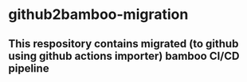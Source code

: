 # github2bamboo-migration
## This respository contains migrated (to github using github actions importer) bamboo CI/CD pipeline
